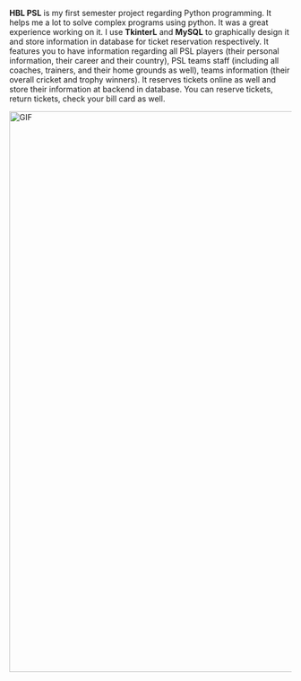<p> <b>HBL PSL</b> is my first semester project regarding Python programming. It helps me a lot to solve complex programs using python. It was a great experience working on it. I use <b>TkinterL</b> and <b>MySQL</b> to graphically design it and store information in database for ticket reservation respectively. It features you to have information regarding all PSL players (their personal information, their career and their country), PSL teams staff (including all coaches, trainers, and their home grounds as well), teams information (their overall cricket and trophy winners). It reserves tickets online as well and store their information at backend in database. You can reserve tickets, return tickets, check your bill card as well.</p>
<img alt="GIF" src="https://user-images.githubusercontent.com/87219816/131633058-4b5760b7-6469-40b3-9a35-68960a3256a2.jpg" width="1000"/>

